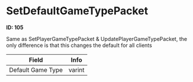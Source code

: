 # SetDefaultGameTypePacket

**ID: 105**  

Same as SetPlayerGameTypePacket & UpdatePlayerGameTypePacket, the only difference is that this changes the default for all clients

<table><thead><tr><th>Field</th><th>Info</th></tr></thead><tbody>
<tr><td>Default Game Type</td><td>varint</td></tr>
</tbody></table>